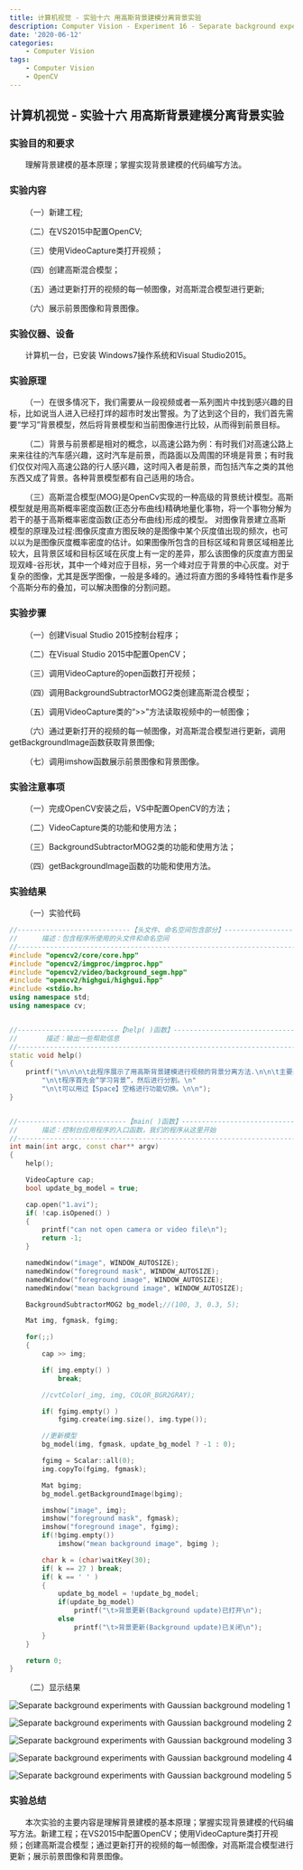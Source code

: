 ```yaml
---
title: 计算机视觉 - 实验十六 用高斯背景建模分离背景实验
description: Computer Vision - Experiment 16 - Separate background experiments with Gaussian background modeling
date: '2020-06-12'
categories:
    - Computer Vision
tags:
    - Computer Vision
    - OpenCV
---
```


## 计算机视觉 - 实验十六 用高斯背景建模分离背景实验

### 实验目的和要求

&emsp;&emsp;理解背景建模的基本原理；掌握实现背景建模的代码编写方法。

### 实验内容

&emsp;&emsp;（一）新建工程;

&emsp;&emsp;（二）在VS2015中配置OpenCV;

&emsp;&emsp;（三）使用VideoCapture类打开视频；

&emsp;&emsp;（四）创建高斯混合模型；

&emsp;&emsp;（五）通过更新打开的视频的每一帧图像，对高斯混合模型进行更新;

&emsp;&emsp;（六）展示前景图像和背景图像。  

### 实验仪器、设备

&emsp;&emsp;计算机一台，已安装 Windows7操作系统和Visual Studio2015。

### 实验原理

&emsp;&emsp;（一）在很多情况下，我们需要从一段视频或者一系列图片中找到感兴趣的目标，比如说当人进入已经打烊的超市时发出警报。为了达到这个目的，我们首先需要“学习”背景模型，然后将背景模型和当前图像进行比较，从而得到前景目标。

&emsp;&emsp;（二）背景与前景都是相对的概念，以高速公路为例：有时我们对高速公路上来来往往的汽车感兴趣，这时汽车是前景，而路面以及周围的环境是背景；有时我们仅仅对闯入高速公路的行人感兴趣，这时闯入者是前景，而包括汽车之类的其他东西又成了背景。各种背景模型都有自己适用的场合。

&emsp;&emsp;（三）高斯混合模型(MOG)是OpenCv实现的一种高级的背景统计模型。高斯模型就是用高斯概率密度函数(正态分布曲线)精确地量化事物，将一个事物分解为若干的基于高斯概率密度函数(正态分布曲线)形成的模型。 对图像背景建立高斯模型的原理及过程:图像灰度直方图反映的是图像中某个灰度值出现的频次，也可以以为是图像灰度概率密度的估计。如果图像所包含的目标区域和背景区域相差比较大，且背景区域和目标区域在灰度上有一定的差异，那么该图像的灰度直方图呈现双峰-谷形状，其中一个峰对应于目标，另一个峰对应于背景的中心灰度。对于复杂的图像，尤其是医学图像，一般是多峰的。通过将直方图的多峰特性看作是多个高斯分布的叠加，可以解决图像的分割问题。

### 实验步骤

&emsp;&emsp;（一）创建Visual Studio 2015控制台程序；

&emsp;&emsp;（二）在Visual Studio 2015中配置OpenCV；

&emsp;&emsp;（三）调用VideoCapture的open函数打开视频；

&emsp;&emsp;（四）调用BackgroundSubtractorMOG2类创建高斯混合模型；

&emsp;&emsp;（五）调用VideoCapture类的“>>”方法读取视频中的一帧图像；

&emsp;&emsp;（六）通过更新打开的视频的每一帧图像，对高斯混合模型进行更新，调用getBackgroundImage函数获取背景图像;

&emsp;&emsp;（七）调用imshow函数展示前景图像和背景图像。 

### 实验注意事项

&emsp;&emsp;（一）完成OpenCV安装之后，VS中配置OpenCV的方法；

&emsp;&emsp;（二）VideoCapture类的功能和使用方法；

&emsp;&emsp;（三）BackgroundSubtractorMOG2类的功能和使用方法；

&emsp;&emsp;（四）getBackgroundImage函数的功能和使用方法。

### 实验结果

&emsp;&emsp;（一）实验代码

```cpp
//----------------------------【头文件、命名空间包含部分】----------------------------
//		描述：包含程序所使用的头文件和命名空间
//-------------------------------------------------------------------------------------
#include "opencv2/core/core.hpp"
#include "opencv2/imgproc/imgproc.hpp"
#include "opencv2/video/background_segm.hpp"
#include "opencv2/highgui/highgui.hpp"
#include <stdio.h>
using namespace std;
using namespace cv;


//-------------------------【help( )函数】--------------------------------------
//		 描述：输出一些帮助信息
//----------------------------------------------------------------------------------
static void help()
{
	printf("\n\n\n\t此程序展示了用高斯背景建模进行视频的背景分离方法.\n\n\t主要采用cvUpdateBGStatModel()函数\n"
		"\n\t程序首先会“学习背景”，然后进行分割。\n"
		"\n\t可以用过【Space】空格进行功能切换。\n\n");
}


//---------------------------【main( )函数】--------------------------------------------
//		描述：控制台应用程序的入口函数，我们的程序从这里开始
//-------------------------------------------------------------------------------------
int main(int argc, const char** argv)
{
	help();

	VideoCapture cap;
	bool update_bg_model = true;

	cap.open("1.avi");
	if( !cap.isOpened() )
	{
		printf("can not open camera or video file\n");
		return -1;
	}

	namedWindow("image", WINDOW_AUTOSIZE);
	namedWindow("foreground mask", WINDOW_AUTOSIZE);
	namedWindow("foreground image", WINDOW_AUTOSIZE);
	namedWindow("mean background image", WINDOW_AUTOSIZE);

	BackgroundSubtractorMOG2 bg_model;//(100, 3, 0.3, 5);

	Mat img, fgmask, fgimg;

	for(;;)
	{
		cap >> img;

		if( img.empty() )
			break;

		//cvtColor(_img, img, COLOR_BGR2GRAY);

		if( fgimg.empty() )
			fgimg.create(img.size(), img.type());

		//更新模型
		bg_model(img, fgmask, update_bg_model ? -1 : 0);

		fgimg = Scalar::all(0);
		img.copyTo(fgimg, fgmask);

		Mat bgimg;
		bg_model.getBackgroundImage(bgimg);

		imshow("image", img);
		imshow("foreground mask", fgmask);
		imshow("foreground image", fgimg);
		if(!bgimg.empty())
			imshow("mean background image", bgimg );

		char k = (char)waitKey(30);
		if( k == 27 ) break;
		if( k == ' ' )
		{
			update_bg_model = !update_bg_model;
			if(update_bg_model)
				printf("\t>背景更新(Background update)已打开\n");
			else
				printf("\t>背景更新(Background update)已关闭\n");
		}
	}

	return 0;
}
```

&emsp;&emsp;（二）显示结果

![Separate background experiments with Gaussian background modeling 1](https://raw.githubusercontent.com/JavenJin/blog-image/master/content/post/Campus%20Projects/Computer%20Vision/Experiment%2016%20Separate%20background%20experiments%20with%20Gaussian%20background%20modeling/separate-background-experiments-with-gaussian-background-modeling1.png)

![Separate background experiments with Gaussian background modeling 2](https://raw.githubusercontent.com/JavenJin/blog-image/master/content/post/Campus%20Projects/Computer%20Vision/Experiment%2016%20Separate%20background%20experiments%20with%20Gaussian%20background%20modeling/separate-background-experiments-with-gaussian-background-modeling2.png)

![Separate background experiments with Gaussian background modeling 3](https://raw.githubusercontent.com/JavenJin/blog-image/master/content/post/Campus%20Projects/Computer%20Vision/Experiment%2016%20Separate%20background%20experiments%20with%20Gaussian%20background%20modeling/separate-background-experiments-with-gaussian-background-modeling3.png)

![Separate background experiments with Gaussian background modeling 4](https://raw.githubusercontent.com/JavenJin/blog-image/master/content/post/Campus%20Projects/Computer%20Vision/Experiment%2016%20Separate%20background%20experiments%20with%20Gaussian%20background%20modeling/separate-background-experiments-with-gaussian-background-modeling4.png)

![Separate background experiments with Gaussian background modeling 5](https://raw.githubusercontent.com/JavenJin/blog-image/master/content/post/Campus%20Projects/Computer%20Vision/Experiment%2016%20Separate%20background%20experiments%20with%20Gaussian%20background%20modeling/separate-background-experiments-with-gaussian-background-modeling5.png)

### 实验总结

&emsp;&emsp;本次实验的主要内容是理解背景建模的基本原理；掌握实现背景建模的代码编写方法。新建工程；在VS2015中配置OpenCV；使用VideoCapture类打开视频；创建高斯混合模型；通过更新打开的视频的每一帧图像，对高斯混合模型进行更新；展示前景图像和背景图像。